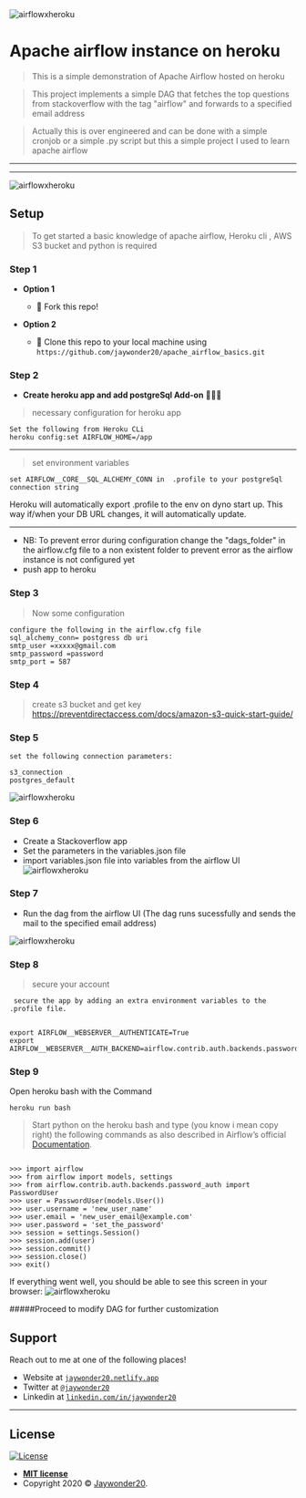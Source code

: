 <img src="/img/airflowxheroku.png" title="airflowxheroku">

# Apache airflow instance on heroku

> This is a simple demonstration of Apache Airflow hosted on heroku

> This project implements a simple DAG that fetches the top questions from stackoverflow with the tag "airflow" and forwards to a specified email address

> Actually this is over engineered and can be done with a simple cronjob or a simple .py script but this a simple project I used to learn apache airflow

---

---

<img src="/img/airflowUIII.png" title="airflowxheroku">

## Setup

> To get started a basic knowledge of apache airflow, Heroku cli , AWS S3 bucket and python is required

### Step 1

- **Option 1**

  - 🍴 Fork this repo!

- **Option 2**
  - 👯 Clone this repo to your local machine using `https://github.com/jaywonder20/apache_airflow_basics.git`

### Step 2

- **Create heroku app and add postgreSql Add-on** 🔨🔨🔨

> necessary configuration for heroku app

```shell
Set the following from Heroku CLi
heroku config:set AIRFLOW_HOME=/app
```

---

> set environment variables

```
set AIRFLOW__CORE__SQL_ALCHEMY_CONN in  .profile to your postgreSql connection string
```

Heroku will automatically export .profile to the env on dyno start up. This way if/when your DB URL changes, it will automatically update.

---

- NB: To prevent error during configuration change the "dags_folder" in the airflow.cfg file to a non existent folder to prevent error as the airflow instance is not configured yet
- push app to heroku

### Step 3

> Now some configuration

```
configure the following in the airflow.cfg file
sql_alchemy_conn= postgress db uri
smtp_user =xxxxx@gmail.com
smtp_password =password
smtp_port = 587
```

### Step 4

> create s3 bucket and get key
> https://preventdirectaccess.com/docs/amazon-s3-quick-start-guide/

### Step 5

```shell
set the following connection parameters:

s3_connection
postgres_default
```

<img src="/img/connections.png" title="airflowxheroku">

### Step 6

- Create a Stackoverflow app
- Set the parameters in the variables.json file
- import variables.json file into variables from the airflow UI
  <img src="/img/graph.png" title="airflowxheroku">

### Step 7

- Run the dag from the airflow UI (The dag runs sucessfully and sends the mail to the specified email address)

 <img src="/img/mail.png" title="airflowxheroku">

### Step 8

> secure your account

```shell
 secure the app by adding an extra environment variables to the .profile file.


export AIRFLOW__WEBSERVER__AUTHENTICATE=True
export AIRFLOW__WEBSERVER__AUTH_BACKEND=airflow.contrib.auth.backends.password_auth
```

### Step 9

Open heroku bash with the Command

```
heroku run bash
```

> Start python on the heroku bash and type (you know i mean copy right) the following commands as also described in Airflow’s official
> <a href="https://airflow.incubator.apache.org/security.html" target="_blank">Documentation</a>.

```

>>> import airflow
>>> from airflow import models, settings
>>> from airflow.contrib.auth.backends.password_auth import PasswordUser
>>> user = PasswordUser(models.User())
>>> user.username = 'new_user_name'
>>> user.email = 'new_user_email@example.com'
>>> user.password = 'set_the_password'
>>> session = settings.Session()
>>> session.add(user)
>>> session.commit()
>>> session.close()
>>> exit()

```

If everything went well, you should be able to see this screen in your browser:
<img src="/img/login.png" title="airflowxheroku">

#####Proceed to modify DAG for further customization

## Support

Reach out to me at one of the following places!

- Website at <a href="https://jaywonder20.netlify.app" target="_blank">`jaywonder20.netlify.app`</a>
- Twitter at <a href="http://twitter.com/jaywonder20" target="_blank">`@jaywonder20`</a>
- Linkedin at <a href="http://linkedin.com/in/jaywonder20" target="_blank">`linkedin.com/in/jaywonder20`</a>

---

## License

[![License](http://img.shields.io/:license-mit-blue.svg?style=flat-square)](http://badges.mit-license.org)

- **[MIT license](http://opensource.org/licenses/mit-license.php)**
- Copyright 2020 © <a href="http://linkedin.com/in/jaywonder20" target="_blank">Jaywonder20</a>.
